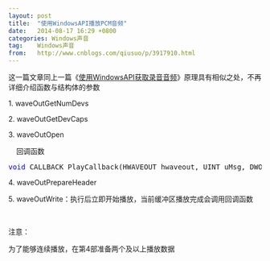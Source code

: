 ```yaml
---
layout: post
title:  "使用WindowsAPI播放PCM音频"
date:   2014-08-17 16:29 +0800
categories: Windows声音
tag:    Windows声音
from:   http://www.cnblogs.com/qiusuo/p/3917910.html
---
```

<p>这一篇文章同上一篇《<a id="cb_post_title_url" href="http://www.cnblogs.com/qiusuo/p/3917617.html">使用WindowsAPI获取录音音频</a>》原理具有相似之处，不再详细介绍函数与结构体的参数</p>
<p>1. waveOutGetNumDevs</p>
<p>2. waveOutGetDevCaps</p>
<p>3. waveOutOpen</p>
<p>&nbsp;&nbsp;&nbsp; 回调函数</p>
<div class="cnblogs_code">
<pre><span style="color: #0000ff;">void</span> CALLBACK PlayCallback(HWAVEOUT hwaveout, UINT uMsg, DWORD dwInstance, DWORD dwParam1, DWORD dwParam2);</pre>
</div>
<p>4. waveOutPrepareHeader</p>
<p>5. waveOutWrite：执行后立即开始播放，当前缓冲区播放完成会调用回调函数</p>
<p>&nbsp;</p>
<p>注意：</p>
<p>为了能够连续播放，在第4部准备两个及以上播放数据</p>
<p>&nbsp;</p>
